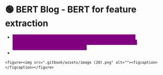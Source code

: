 # 🟢 BERT Blog - BERT for feature extraction

* <mark style="color:purple;background-color:purple;">**Just like ELMo, you can use the pre-trained BERT to create contextualized word embeddings. Then you can feed these embeddings to your existing model**</mark>
*

    <figure><img src=".gitbook/assets/image (20).png" alt=""><figcaption></figcaption></figure>
